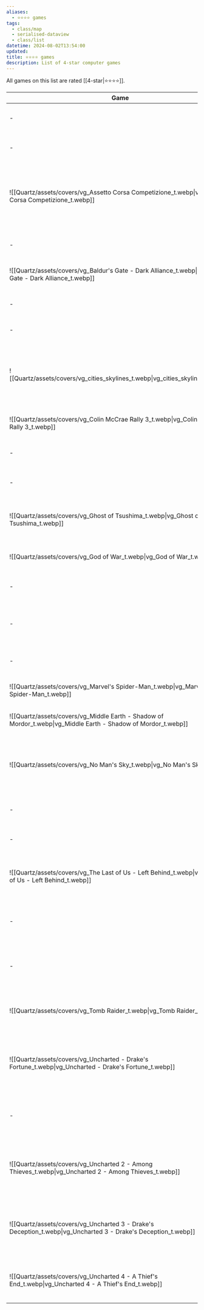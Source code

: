 ```yaml
---
aliases:
  - ⭐️⭐️⭐️⭐️ games
tags:
  - class/map
  - serialised-dataview
  - class/list
datetime: 2024-08-02T13:54:00
updated: 
title: ⭐️⭐️⭐️⭐️ games
description: List of 4-star computer games
---
```

All games on this list are rated [[4-star|⭐️⭐️⭐️⭐️]].

<!-- QueryToSerialize: table without id embed(link(thumbnail)) as Game, file.link as "", platform as Platform from #class/video-game where contains(rating, [[4-star]]) sort file.name -->
<!-- SerializedQuery: table without id embed(link(thumbnail)) as Game, file.link as "", platform as Platform from #class/video-game where contains(rating, [[4-star]]) sort file.name -->

| Game                                                                                                           |                                                                                      | Platform                                                                                                                                                                                  |
| -------------------------------------------------------------------------------------------------------------- | ------------------------------------------------------------------------------------ | ----------------------------------------------------------------------------------------------------------------------------------------------------------------------------------------- |
| \-                                                                                                             | [[Quartz/notes/A Plague Tale - Innocence.md\|A Plague Tale - Innocence]]             | <ul><li>[[Quartz/notes/PlayStation 5.md\|PlayStation 5]]</li></ul>                                                                                                                       |
| \-                                                                                                             | [[Quartz/notes/Assassin's Creed Valhalla.md\|Assassin's Creed Valhalla]]             | <ul><li>[[Quartz/notes/PlayStation 5.md\|PlayStation 5]]</li></ul>                                                                                                                       |
| ![[Quartz/assets/covers/vg_Assetto Corsa Competizione_t.webp\|vg_Assetto Corsa Competizione_t.webp]]           | [[Quartz/notes/Assetto Corsa Competizione.md\|Assetto Corsa Competizione]]           | <ul><li>[[Atlas/Notes/PlayStation 4.md\|PlayStation 4]]</li><li>[[Quartz/notes/PlayStation 5.md\|PlayStation 5]]</li><li>[[+/Microsoft Windows.md\|Microsoft Windows]]</li></ul>       |
| \-                                                                                                             | [[Quartz/notes/Astro's Playroom.md\|Astro's Playroom]]                               | <ul><li>[[Quartz/notes/PlayStation 5.md\|PlayStation 5]]</li></ul>                                                                                                                       |
| ![[Quartz/assets/covers/vg_Baldur's Gate - Dark Alliance_t.webp\|vg_Baldur's Gate - Dark Alliance_t.webp]]     | [[Quartz/notes/Baldur's Gate - Dark Alliance.md\|Baldur's Gate - Dark Alliance]]     | <ul><li>[[Quartz/notes/PlayStation 2.md\|PlayStation 2]]</li></ul>                                                                                                                       |
| \-                                                                                                             | [[Atlas/Notes/Baldur's Gate 3.md\|Baldur's Gate 3]]                                  | <ul><li>[[Quartz/notes/PlayStation 5.md\|PlayStation 5]]</li></ul>                                                                                                                       |
| \-                                                                                                             | [[Atlas/Notes/Bastion.md\|Bastion]]                                                  | <ul><li>[[iOS\|iOS]]</li></ul>                                                                                                                                                           |
| ![[Quartz/assets/covers/vg_cities_skylines_t.webp\|vg_cities_skylines_t.webp]]                                 | [[Quartz/notes/Cities Skylines.md\|Cities Skylines]]                                 | <ul><li>[[Atlas/Notes/PlayStation 4.md\|PlayStation 4]]</li><li>[[Quartz/notes/PlayStation 5.md\|PlayStation 5]]</li><li>[[+/Microsoft Windows.md\|Microsoft Windows]]</li></ul>       |
| ![[Quartz/assets/covers/vg_Colin McCrae Rally 3_t.webp\|vg_Colin McCrae Rally 3_t.webp]]                       | [[Quartz/notes/Colin McCrae Rally 3.md\|Colin McCrae Rally 3]]                       | <ul><li>[[Quartz/notes/PlayStation 2.md\|PlayStation 2]]</li></ul>                                                                                                                       |
| \-                                                                                                             | [[Atlas/Notes/Elden Ring.md\|Elden Ring]]                                            | <ul><li>[[Quartz/notes/PlayStation 5.md\|PlayStation 5]]</li></ul>                                                                                                                       |
| \-                                                                                                             | [[Quartz/notes/Forspoken.md\|Forspoken]]                                             | <ul><li>[[Quartz/notes/PlayStation 5.md\|PlayStation 5]]</li></ul>                                                                                                                       |
| ![[Quartz/assets/covers/vg_Ghost of Tsushima_t.webp\|vg_Ghost of Tsushima_t.webp]]                             | [[Quartz/notes/Ghost of Tsushima.md\|Ghost of Tsushima]]                             | <ul><li>[[Atlas/Notes/PlayStation 4.md\|PlayStation 4]]</li><li>[[Quartz/notes/PlayStation 5.md\|PlayStation 5]]</li></ul>                                                              |
| ![[Quartz/assets/covers/vg_God of War_t.webp\|vg_God of War_t.webp]]                                           | [[Quartz/notes/God of War.md\|God of War]]                                           | <ul><li>[[Atlas/Notes/PlayStation 4.md\|PlayStation 4]]</li></ul>                                                                                                                        |
| \-                                                                                                             | [[Atlas/Notes/God of War Ragnarök.md\|God of War Ragnarök]]                          | <ul><li>[[Quartz/notes/PlayStation 5.md\|PlayStation 5]]</li></ul>                                                                                                                       |
| \-                                                                                                             | [[Atlas/Notes/Gran Turismo 7.md\|Gran Turismo 7]]                                    | <ul><li>[[Quartz/notes/PlayStation 5.md\|PlayStation 5]]</li><li>[[Atlas/Notes/PlayStation VR2.md\|PlayStation VR2]]</li></ul>                                                          |
| \-                                                                                                             | [[Quartz/notes/Horizon Forbidden West.md\|Horizon Forbidden West]]                   | <ul><li>[[Quartz/notes/PlayStation 5.md\|PlayStation 5]]</li></ul>                                                                                                                       |
| ![[Quartz/assets/covers/vg_Marvel's Spider-Man_t.webp\|vg_Marvel's Spider-Man_t.webp]]                         | [[Quartz/notes/Marvel's Spider-Man.md\|Marvel's Spider-Man]]                         | <ul><li>[[Atlas/Notes/PlayStation 4.md\|PlayStation 4]]</li></ul>                                                                                                                        |
| ![[Quartz/assets/covers/vg_Middle Earth - Shadow of Mordor_t.webp\|vg_Middle Earth - Shadow of Mordor_t.webp]] | [[Quartz/notes/Middle Earth - Shadow of Mordor.md\|Middle Earth - Shadow of Mordor]] | <ul><li>[[Atlas/Notes/PlayStation 4.md\|PlayStation 4]]</li></ul>                                                                                                                        |
| ![[Quartz/assets/covers/vg_No Man's Sky_t.webp\|vg_No Man's Sky_t.webp]]                                       | [[Quartz/notes/No Man's Sky.md\|No Man's Sky]]                                       | <ul><li>[[Atlas/Notes/PlayStation 4.md\|PlayStation 4]]</li><li>[[Quartz/notes/PlayStation 5.md\|PlayStation 5]]</li><li>[[Atlas/Notes/PlayStation VR2.md\|PlayStation VR2]]</li></ul> |
| \-                                                                                                             | [[Quartz/notes/Ratchet and Clank - Rift Apart.md\|Ratchet and Clank - Rift Apart]]   | <ul><li>[[Quartz/notes/PlayStation 5.md\|PlayStation 5]]</li></ul>                                                                                                                       |
| \-                                                                                                             | [[Quartz/notes/Stray.md\|Stray]]                                                     | <ul><li>[[Quartz/notes/PlayStation 5.md\|PlayStation 5]]</li></ul>                                                                                                                       |
| ![[Quartz/assets/covers/vg_The Last of Us - Left Behind_t.webp\|vg_The Last of Us - Left Behind_t.webp]]       | [[Quartz/notes/The Last of Us - Left Behind.md\|The Last of Us - Left Behind]]       | <ul><li>[[Atlas/Notes/PlayStation 4.md\|PlayStation 4]]</li><li>[[Quartz/notes/PlayStation 5.md\|PlayStation 5]]</li></ul>                                                              |
| \-                                                                                                             | [[Atlas/Notes/The Last of Us Part II.md\|The Last of Us Part II]]                    | <ul><li>[[Atlas/Notes/PlayStation 4.md\|PlayStation 4]]</li><li>[[Quartz/notes/PlayStation 5.md\|PlayStation 5]]</li></ul>                                                              |
| \-                                                                                                             | [[Atlas/Notes/The Witcher 3 - Wild Hunt.md\|The Witcher 3 - Wild Hunt]]              | <ul><li>[[Atlas/Notes/PlayStation 4.md\|PlayStation 4]]</li><li>[[Quartz/notes/PlayStation 5.md\|PlayStation 5]]</li></ul>                                                              |
| ![[Quartz/assets/covers/vg_Tomb Raider_t.webp\|vg_Tomb Raider_t.webp]]                                         | [[Quartz/notes/Tomb Raider.md\|Tomb Raider]]                                         | <ul><li>[[Atlas/Notes/PlayStation 3.md\|PlayStation 3]]</li><li>[[Atlas/Notes/PlayStation 4.md\|PlayStation 4]]</li></ul>                                                               |
| ![[Quartz/assets/covers/vg_Uncharted - Drake's Fortune_t.webp\|vg_Uncharted - Drake's Fortune_t.webp]]         | [[Quartz/notes/Uncharted - Drake's Fortune.md\|Uncharted - Drake's Fortune]]         | <ul><li>[[Atlas/Notes/PlayStation 3.md\|PlayStation 3]]</li><li>[[Atlas/Notes/PlayStation 4.md\|PlayStation 4]]</li><li>[[Quartz/notes/PlayStation 5.md\|PlayStation 5]]</li></ul>     |
| \-                                                                                                             | [[Atlas/Notes/Uncharted - The Lost Legacy.md\|Uncharted - The Lost Legacy]]          | <ul><li>[[Atlas/Notes/PlayStation 4.md\|PlayStation 4]]</li><li>[[Quartz/notes/PlayStation 5.md\|PlayStation 5]]</li></ul>                                                              |
| ![[Quartz/assets/covers/vg_Uncharted 2 - Among Thieves_t.webp\|vg_Uncharted 2 - Among Thieves_t.webp]]         | [[Quartz/notes/Uncharted 2 - Among Thieves.md\|Uncharted 2 - Among Thieves]]         | <ul><li>[[Atlas/Notes/PlayStation 3.md\|PlayStation 3]]</li><li>[[Atlas/Notes/PlayStation 4.md\|PlayStation 4]]</li><li>[[Quartz/notes/PlayStation 5.md\|PlayStation 5]]</li></ul>     |
| ![[Quartz/assets/covers/vg_Uncharted 3 - Drake's Deception_t.webp\|vg_Uncharted 3 - Drake's Deception_t.webp]] | [[Quartz/notes/Uncharted 3 - Drake's Deception.md\|Uncharted 3 - Drake's Deception]] | <ul><li>[[Atlas/Notes/PlayStation 3.md\|PlayStation 3]]</li><li>[[Atlas/Notes/PlayStation 4.md\|PlayStation 4]]</li><li>[[Quartz/notes/PlayStation 5.md\|PlayStation 5]]</li></ul>     |
| ![[Quartz/assets/covers/vg_Uncharted 4 - A Thief's End_t.webp\|vg_Uncharted 4 - A Thief's End_t.webp]]         | [[Atlas/Notes/Uncharted 4 - A Thief's End.md\|Uncharted 4 - A Thief's End]]          | <ul><li>[[Atlas/Notes/PlayStation 4.md\|PlayStation 4]]</li><li>[[Quartz/notes/PlayStation 5.md\|PlayStation 5]]</li></ul>                                                              |
<!-- SerializedQuery END -->


